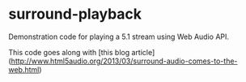 surround-playback
=================

Demonstration code for playing a 5.1 stream using Web Audio API.

This code goes along with [this blog article] (http://www.html5audio.org/2013/03/surround-audio-comes-to-the-web.html)